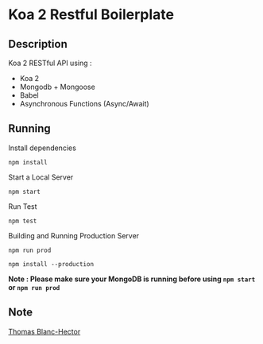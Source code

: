 # Koa 2 Restful Boilerplate

## Description

Koa 2 RESTful API using :

* Koa 2
* Mongodb + Mongoose
* Babel
* Asynchronous Functions (Async/Await)

## Running

Install dependencies

```
npm install
```

Start a Local Server

```
npm start
```

Run Test

```
npm test
```

Building and Running Production Server

```
npm run prod
```

```
npm install --production
```

**Note : Please make sure your MongoDB is running before using `npm start` or `npm run prod`**

## Note

[Thomas Blanc-Hector](https://github.com/jsnomad/koa-restful-boilerplate#readme)
